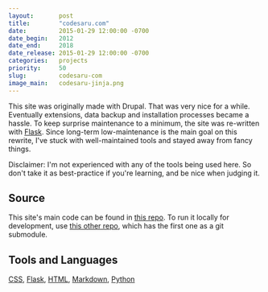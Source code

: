 ```yaml
---
layout:       post
title:        "codesaru.com"
date:         2015-01-29 12:00:00 -0700
date_begin:   2012
date_end:     2018
date_release: 2015-01-29 12:00:00 -0700
categories:   projects
priority:     50
slug:         codesaru-com
image_main:   codesaru-jinja.png
---
```

This site was originally made with Drupal.  That was very nice for a while.  Eventually extensions, data backup and installation processes became a hassle.  To keep surprise maintenance to a minimum, the site was re-written with [Flask][].  Since long-term low-maintenance is the main goal on this rewrite, I've stuck with well-maintained tools and stayed away from fancy things.

Disclaimer: I'm not experienced with any of the tools being used here.  So don't take it as best-practice if you're learning, and be nice when judging it.

## Source
This site's main code can be found in [this repo][codesaru.com repo].  To run it locally for development, use [this other repo][codesaru.com local repo], which has the first one as a git submodule.

## Tools and Languages
[CSS][], [Flask][], [HTML][], [Markdown][], [Python][]

[codesaru.com repo]: https://github.com/Akaito/codesaru.com
[codesaru.com local repo]: https://github.com/Akaito/codesaru.com-local
[css]: https://en.wikipedia.org/wiki/Cascading_Style_Sheets
[flask]: https://flask.pocoo.org/
[html]: https://en.wikipedia.org/wiki/HTML
[markdown]: https://daringfireball.net/projects/markdown/
[python]: https://www.python.org/
